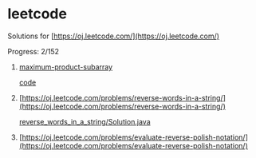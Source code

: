 leetcode
========

Solutions for [https://oj.leetcode.com/](https://oj.leetcode.com/)

Progress: 2/152

1. [maximum-product-subarray](https://oj.leetcode.com/problems/maximum-product-subarray/) 
	
	[code](src/main/java/maximum_product_subarray/Solution.java)

2. [https://oj.leetcode.com/problems/reverse-words-in-a-string/](https://oj.leetcode.com/problems/reverse-words-in-a-string/)

	[reverse_words_in_a_string/Solution.java](src/main/java/reverse_words_in_a_string/Solution.java)
	
3. [https://oj.leetcode.com/problems/evaluate-reverse-polish-notation/](https://oj.leetcode.com/problems/evaluate-reverse-polish-notation/)